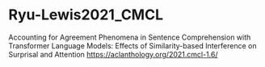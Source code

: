 # Ryu-Lewis2021_CMCL
Accounting for Agreement Phenomena in Sentence Comprehension with Transformer Language Models: Effects of Similarity-based Interference on Surprisal and Attention
https://aclanthology.org/2021.cmcl-1.6/
